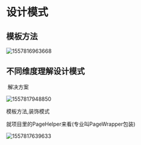 # 设计模式

## 模板方法

![1557816963668](C:\Users\13750\AppData\Roaming\Typora\typora-user-images\1557816963668.png)



## 不同维度理解设计模式

​															解决方案

![1557817948850](C:\Users\13750\AppData\Roaming\Typora\typora-user-images\1557817948850.png)

模板方法,装饰模式

就项目里的PageHelper来看(专业叫PageWrapper包装)

![1557817639633](C:\Users\13750\AppData\Roaming\Typora\typora-user-images\1557817639633.png)





